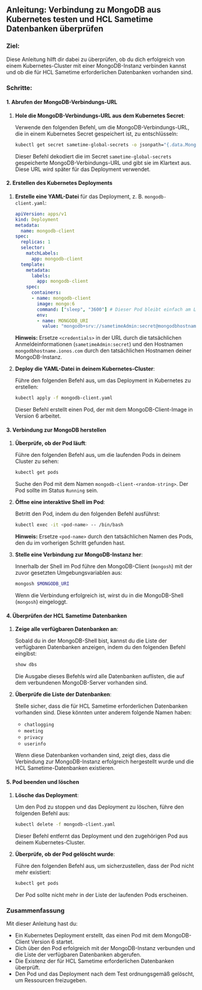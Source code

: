 ## Anleitung: Verbindung zu MongoDB aus Kubernetes testen und HCL Sametime Datenbanken überprüfen

### Ziel:
Diese Anleitung hilft dir dabei zu überprüfen, ob du dich erfolgreich von einem Kubernetes-Cluster mit einer MongoDB-Instanz verbinden kannst und ob die für HCL Sametime erforderlichen Datenbanken vorhanden sind.

### Schritte:

#### 1. Abrufen der MongoDB-Verbindungs-URL

1. **Hole die MongoDB-Verbindungs-URL aus dem Kubernetes Secret**:

   Verwende den folgenden Befehl, um die MongoDB-Verbindungs-URL, die in einem Kubernetes Secret gespeichert ist, zu entschlüsseln:

   ```bash
   kubectl get secret sametime-global-secrets -o jsonpath="{.data.MongoConnectionUrl}" | base64 --decode
   ```

   Dieser Befehl dekodiert die im Secret `sametime-global-secrets` gespeicherte MongoDB-Verbindungs-URL und gibt sie im Klartext aus. Diese URL wird später für das Deployment verwendet.

#### 2. Erstellen des Kubernetes Deployments

1. **Erstelle eine YAML-Datei** für das Deployment, z. B. `mongodb-client.yaml`:

   ```yaml
   apiVersion: apps/v1
   kind: Deployment
   metadata:
     name: mongodb-client
   spec:
     replicas: 1
     selector:
       matchLabels:
         app: mongodb-client
     template:
       metadata:
         labels:
           app: mongodb-client
       spec:
         containers:
         - name: mongodb-client
           image: mongo:6
           command: ["sleep", "3600"] # Dieser Pod bleibt einfach am Laufen, sodass du ihn betreten kannst
           env:
           - name: MONGODB_URI
             value: "mongodb+srv://sametimeAdmin:secret@mongodbhostname.ionos.com"
   ```

   **Hinweis:** Ersetze `<credentials>` in der URL durch die tatsächlichen Anmeldeinformationen (`sametimeAdmin:secret`) und den Hostnamen `mongodbhostname.ionos.com` durch den tatsächlichen Hostnamen deiner MongoDB-Instanz.

2. **Deploy die YAML-Datei in deinem Kubernetes-Cluster**:

   Führe den folgenden Befehl aus, um das Deployment in Kubernetes zu erstellen:

   ```bash
   kubectl apply -f mongodb-client.yaml
   ```

   Dieser Befehl erstellt einen Pod, der mit dem MongoDB-Client-Image in Version 6 arbeitet.

#### 3. Verbindung zur MongoDB herstellen

1. **Überprüfe, ob der Pod läuft**:

   Führe den folgenden Befehl aus, um die laufenden Pods in deinem Cluster zu sehen:

   ```bash
   kubectl get pods
   ```

   Suche den Pod mit dem Namen `mongodb-client-<random-string>`. Der Pod sollte im Status `Running` sein.

2. **Öffne eine interaktive Shell im Pod**:

   Betritt den Pod, indem du den folgenden Befehl ausführst:

   ```bash
   kubectl exec -it <pod-name> -- /bin/bash
   ```

   **Hinweis:** Ersetze `<pod-name>` durch den tatsächlichen Namen des Pods, den du im vorherigen Schritt gefunden hast.

3. **Stelle eine Verbindung zur MongoDB-Instanz her**:

   Innerhalb der Shell im Pod führe den MongoDB-Client (`mongosh`) mit der zuvor gesetzten Umgebungsvariablen aus:

   ```bash
   mongosh $MONGODB_URI
   ```

   Wenn die Verbindung erfolgreich ist, wirst du in die MongoDB-Shell (`mongosh`) eingeloggt.

#### 4. Überprüfen der HCL Sametime Datenbanken

1. **Zeige alle verfügbaren Datenbanken an**:

   Sobald du in der MongoDB-Shell bist, kannst du die Liste der verfügbaren Datenbanken anzeigen, indem du den folgenden Befehl eingibst:

   ```bash
   show dbs
   ```

   Die Ausgabe dieses Befehls wird alle Datenbanken auflisten, die auf dem verbundenen MongoDB-Server vorhanden sind.

2. **Überprüfe die Liste der Datenbanken**:

   Stelle sicher, dass die für HCL Sametime erforderlichen Datenbanken vorhanden sind. Diese könnten unter anderem folgende Namen haben:
   - `chatlogging`
   - `meeting`
   - `privacy`
   - `userinfo`

   Wenn diese Datenbanken vorhanden sind, zeigt dies, dass die Verbindung zur MongoDB-Instanz erfolgreich hergestellt wurde und die HCL Sametime-Datenbanken existieren.

#### 5. Pod beenden und löschen

1. **Lösche das Deployment**:

   Um den Pod zu stoppen und das Deployment zu löschen, führe den folgenden Befehl aus:

   ```bash
   kubectl delete -f mongodb-client.yaml
   ```

   Dieser Befehl entfernt das Deployment und den zugehörigen Pod aus deinem Kubernetes-Cluster.

2. **Überprüfe, ob der Pod gelöscht wurde**:

   Führe den folgenden Befehl aus, um sicherzustellen, dass der Pod nicht mehr existiert:

   ```bash
   kubectl get pods
   ```

   Der Pod sollte nicht mehr in der Liste der laufenden Pods erscheinen.

### Zusammenfassung

Mit dieser Anleitung hast du:

- Ein Kubernetes Deployment erstellt, das einen Pod mit dem MongoDB-Client Version 6 startet.
- Dich über den Pod erfolgreich mit der MongoDB-Instanz verbunden und die Liste der verfügbaren Datenbanken abgerufen.
- Die Existenz der für HCL Sametime erforderlichen Datenbanken überprüft.
- Den Pod und das Deployment nach dem Test ordnungsgemäß gelöscht, um Ressourcen freizugeben.

